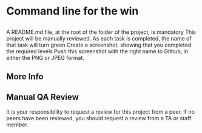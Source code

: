# Command line for the win #

##
A README.md file, at the root of the folder of the project, is mandatory
This project will be manually reviewed.
As each task is completed, the name of that task will turn green
Create a screenshot, showing that you completed the required levels
Push this screenshot with the right name to Github, in either the PNG or JPEG format.

## More Info ##

## Manual QA Review ##

It is your responsibility to request a review for this project from a peer. If no peers have been reviewed, you should request a review from a TA or staff member.
